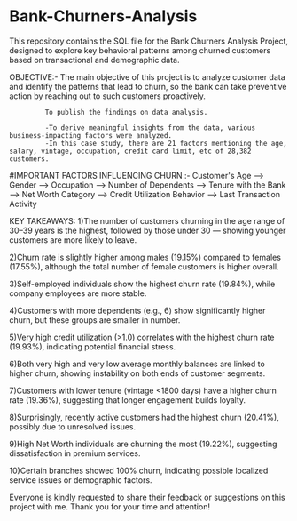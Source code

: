 # Bank-Churners-Analysis
This repository contains the SQL file for the Bank Churners Analysis Project, designed to explore key behavioral patterns among churned customers based on transactional and demographic data.

OBJECTIVE:- The main objective of this project is to analyze customer data and identify the patterns that lead to churn, so the bank can take preventive action by reaching out to such customers proactively. 
            
             To publish the findings on data analysis.

             -To derive meaningful insights from the data, various business-impacting factors were analyzed.
             -In this case study, there are 21 factors mentioning the age, salary, vintage, occupation, credit card limit, etc of 28,382 customers.
              
#IMPORTANT FACTORS INFLUENCING CHURN :-
Customer's Age --> Gender --> Occupation --> Number of Dependents --> Tenure with the Bank --> Net Worth Category --> Credit Utilization Behavior --> Last Transaction Activity

KEY TAKEAWAYS:
1)The number of customers churning in the age range of 30–39 years is the highest, followed by those under 30 — showing younger customers are more likely to leave.

2)Churn rate is slightly higher among males (19.15%) compared to females (17.55%), although the total number of female customers is higher overall.

3)Self-employed individuals show the highest churn rate (19.84%), while company employees are more stable.

4)Customers with more dependents (e.g., 6) show significantly higher churn, but these groups are smaller in number.

5)Very high credit utilization (>1.0) correlates with the highest churn rate (19.93%), indicating potential financial stress.

6)Both very high and very low average monthly balances are linked to higher churn, showing instability on both ends of customer segments.

7)Customers with lower tenure (vintage <1800 days) have a higher churn rate (19.36%), suggesting that longer engagement builds loyalty.

8)Surprisingly, recently active customers had the highest churn (20.41%), possibly due to unresolved issues.

9)High Net Worth individuals are churning the most (19.22%), suggesting dissatisfaction in premium services.

10)Certain branches showed 100% churn, indicating possible localized service issues or demographic factors.

Everyone is kindly requested to share their feedback or suggestions on this project with me. Thank you for your time and attention!
